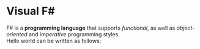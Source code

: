 Visual F#                                                       
=========
F# is a **programming language** that supports _functional_, as 
well as _object-oriented_ and _imperative_ programming styles.  
Hello world can be written as follows:                          
